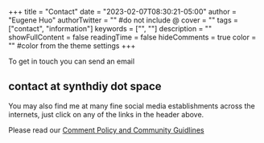 +++
title = "Contact"
date = "2023-02-07T08:30:21-05:00"
author = "Eugene Huo"
authorTwitter = "" #do not include @
cover = ""
tags = ["contact", "information"]
keywords = ["", ""]
description = ""
showFullContent = false
readingTime = false
hideComments = true
color = "" #color from the theme settings
+++

To get in touch you can send an email

## contact at synthdiy dot space

You may also find me at many fine social media establishments across the internets, just click on any of the links in the header above.

Please read our [Comment Policy and Community Guidlines](/github.io/comment-policy)


